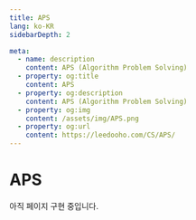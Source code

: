 ```yaml
---
title: APS
lang: ko-KR
sidebarDepth: 2

meta:
  - name: description
    content: APS (Algorithm Problem Solving)
  - property: og:title
    content: APS
  - property: og:description
    content: APS (Algorithm Problem Solving)
  - property: og:img
    content: /assets/img/APS.png
  - property: og:url
    content: https://leedooho.com/CS/APS/
---
```


# APS

아직 페이지 구현 중입니다.

<APS />

<br>

<br>

<br>

<br>

<br>

<br>

<br>
